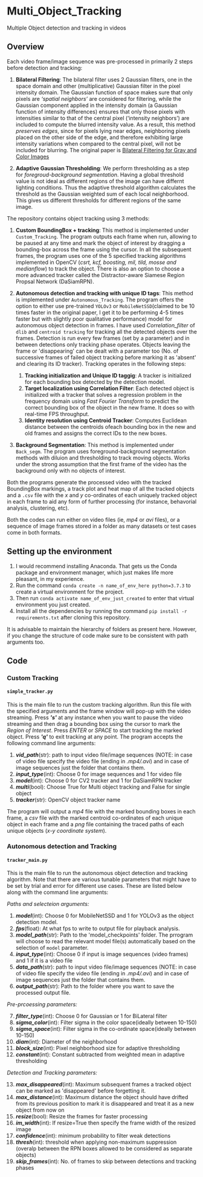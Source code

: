 # Multi_Object_Tracking
Multiple Object detection and tracking in videos 

## Overview

Each video frame/image sequence was pre-processed in primarily 2 steps before detection and tracking:

1. **Bilateral Filtering**: The bilateral filter uses 2 Gaussian filters, one in the space domain and other (multiplicative) Gaussian filter in the pixel intensity domain. The Gaussian function of space makes sure that only pixels are *‘spatial neighbors’* are considered for filtering, while the Gaussian component applied in the intensity domain (a Gaussian function of intensity differences) ensures that only those pixels with intensities similar to that of the central pixel (‘intensity neighbors’) are included to compute the blurred intensity value. As a result, this method *preserves edges*, since for pixels lying near edges, neighboring pixels placed on the other side of the edge, and therefore exhibiting large intensity variations when compared to the central pixel, will not be included for blurring. The original paper is [Bilateral Filtering for Gray and Color Images](http://www.cs.jhu.edu/~misha/ReadingSeminar/Papers/Tomasi98.pdf)

2. **Adaptive Gaussian Thresholding**: We perform thresholding as a step for *foregroud-background segmentation*. Having a global threshold value is not ideal as different regions of the image can have differnt lighting conditions. Thus the adaptive threshold algorithm calculates the threshold as the Gaussian weighted sum of each local neighborhood. This gives us different thresholds for different regions of the same image.

The repository contains object tracking using 3 methods:

1. **Custom BoundingBox + tracking**: This method is implemented under `Custom_Tracking`. The program outputs each frame when run, allowing to be paused at any time and mark the object of interest by dragging a bounding-box across the frame using the cursor. In all the subsequent frames, the program uses one of the 5 specified tracking algorithms implemented in OpenCV (*csrt, kcf, boosting, mil, tild, mosse and medianflow*) to track the object. There is also an option to choose a more advanced tracker called the Distractor-aware Siamese Region Propsal Network (DaSiamRPN).

2. **Autonomous detection and tracking with unique ID tags**: This method is implemented under `Autonomous_Tracking`. The program offers the option to either use pre-trained `YOLOv3` or `MobileNetSSD`(claimed to be 10 times faster in the original paper, I get it to be performing 4-5 times faster but with slightly poor qualitative performance) model for autonomous object detection in frames. I have used *Correlation_filter* of `dlib` and `centroid tracking` for tracking all the detected objects over the frames. Detection is run every few frames (set by a parameter) and in between detections only tracking phase operates. Objects leaving the frame or 'disappearing' can be dealt with a parameter too (No. of successive frames of failed object tracking before marking it as 'absent' and clearing its ID tracker). Tracking operates in the following steps:

    1. **Tracking initialization and Unique ID taggig**: A tracker is initialized for each bounding box detected by the detection model.
    2. **Target localization using Correlation Filter**: Each detected object is initialized with a tracker that solves a regression problem in the frequency domain using *Fast Fourier Transform* to predict the correct bounding box of the object in the new frame. It does so with real-time FPS throughput.
    3. **Identity resolution using Centroid Tracker**: Computes Euclidean distance between the centroids ofeach bounding box in the new and old frames and assigns the correct IDs to the new boxes.


3. **Background Segmentation**: This method is implemented under `Back_segm`. The program uses foreground-background segmentation methods with diluion and thresholding to track moving objects. Works under the strong assumption that the first frame of the video has the background only with no objects of interest.

Both the programs generate the processed video with the tracked BoundingBox markings, a track plot and heat map of all the tracked objects and a `.csv` file with the *x* and *y* co-ordinates of each uniquely tracked object in each frame to aid any form of further processing (for instance, behavorial analysis, clustering, etc).

Both the codes can run either on video files (ie, *mp4* or *avi* files), or a sequence of image frames stored in a folder as many datasets or test cases come in both formats.

## Setting up the environment

1. I would recommend installing Anaconda. That gets us the Conda package and environment manager, which just makes life more pleasant, in my experience.
2. Run the command `conda create -n name_of_env_here python=3.7.3` to create a virtual environment for the project.
3. Then run `conda activate name_of_env_just_created` to enter that virtual environment you just created.
3. Install all the dependencies by running the command `pip install -r requirements.txt` after cloning this repository.

It is advisable to maintain the hierarchy of folders as present here. However, if you change the structure of code make sure to be consistent with path arguments too.

## Code

### Custom Tracking

#### ```simple_tracker.py```

This is the main file to run the custom tracking algorithm. Run this file with the specified arguments and the frame window will pop-up with the video streaming. Press ***'s'*** at any instance when you want to pause the video streaming and then drag a bounding box using the cursor to mark the *Region of Interest*. Press *ENTER* or *SPACE* to start tracking the marked object. Press ***'q'*** to exit tracking at any point. The program accepts the following command line arguments:

1. ***vid_path***(str): path to input video file/image sequences (NOTE: in case of video file specify the video file (ending in *.mp4/.avi*) and in case of image sequences just the folder that contains them.
2. ***input_type***(int): Choose 0 for image sequences and 1 for video file
3. ***model***(int): Choose 0 for CV2 tracker and 1 for DaSiamRPN tracker
4. ***multi***(bool): Choose True for Multi object tracking and False for single object
5. ***tracker***(str): OpenCV object tracker name

The program will output a *mp4* file with the marked bounding boxes in each frame, a *csv* file with the marked centroid co-ordinates of each unique object in each frame and a *png* file containing the traced paths of each unique objects (*x-y coordinate system*).

### Autonomous detection and Tracking

#### ```tracker_main.py```

This is the main file to run the autonomous object detection and tracking algorithm. Note that there are various tunable parameters that might have to be set by trial and error for different use cases. These are listed below along with the command line arguments:

*Paths and selecteion arguments:*

1. ***model***(int): Choose 0 for MobileNetSSD and 1 for YOLOv3 as the object detection model.
2. ***fps***(float): At what fps to write to output file for playback analysis.
3. ***model_path***(str): Path to the 'model_checkpoints' folder. The prrogram will choose to read the relevant model file(s) automatically based on the selection of `model` parameter.
4. ***input_type***(int): Choose 0 if input is image sequences (video frames) and 1 if it is a video file
5. ***data_path***(str): path to input video file/image sequences (NOTE: in case of video file specify the video file (ending in *.mp4/.avi*) and in case of image sequences just the folder that contains them.
6. ***output_path***(str): Path to the folder where you want to save the processed output file.

*Pre-prcoessing parameters:*

7. ***filter_type***(int): Choose 0 for Gaussian or 1 for BiLateral filter
8. ***sigma_color***(int): Filter sigma in the color space(ideally between 10-150)
9. ***sigma_space***(int): Filter sigma in the co-ordinate space(ideally between 10-150)
10. ***diam***(int): Diameter of the neighborhood
11. ***block_size***(int): Pixel neighborhood size for adaptive thresholding
12. ***constant***(int): Constant subtracted from weighted mean in adaptive thresholding

*Detection and Tracking parameters:*

13. ***max_disappeared***(int): Maximum subsequent frames a tracked object can be marked as 'disappeared' before forgetting it.
14. ***max_distance***(int): Maximum distance the object should have drifted from its previous position to mark it is disappeared and treat it as a new object from now on
15. ***resize***(bool): Resize the frames for faster processing
16. ***im_width***(int): If resize=True then specify the frame width of the resized image
17. ***confidence***(int): minimum probability to filter weak detections
18. ***thresh***(int): threshold when applying non-maximum suppression (overalp between the RPN boxes allowed to be considered as separate objects)
19. ***skip_frames***(int): No. of frames to skip between detections and tracking phases
